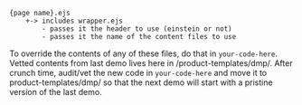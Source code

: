 ```
{page name}.ejs
	+-> includes wrapper.ejs
		- passes it the header to use (einstein or not)
		- passes it the name of the content files to use
```

To override the contents of any of these files, do that in `your-code-here`. Vetted contents from last demo lives here in /product-templates/dmp/. After crunch time, audit/vet the new code in `your-code-here` and move it to product-templates/dmp/ so that the next demo will start with a pristine version of the last demo.